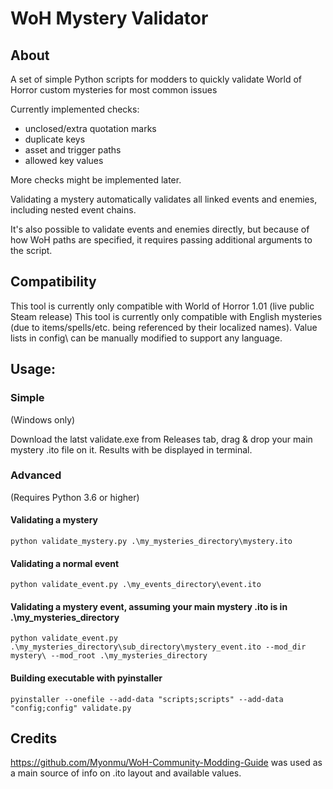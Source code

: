 # WoH Mystery Validator
## About
A set of simple Python scripts for modders to quickly validate World of Horror custom mysteries for most common issues

Currently implemented checks:
- unclosed/extra quotation marks
- duplicate keys
- asset and trigger paths
- allowed key values

More checks might be implemented later.

Validating a mystery automatically validates all linked events and enemies, including nested event chains.

It's also possible to validate events and enemies directly, but because of how WoH paths are specified, it requires passing additional arguments to the script.

## Compatibility
This tool is currently only compatible with World of Horror 1.01 (live public Steam release)
This tool is currently only compatible with English mysteries (due to items/spells/etc. being referenced by their localized names). Value lists in config\ can be manually modified to support any language.

## Usage:
### Simple
(Windows only)

Download the latst validate.exe from Releases tab, drag & drop your main mystery .ito file on it. Results with be displayed in terminal.

### Advanced
(Requires Python 3.6 or higher)
#### Validating a mystery
```
python validate_mystery.py .\my_mysteries_directory\mystery.ito
```
#### Validating a normal event
```
python validate_event.py .\my_events_directory\event.ito
```

####  Validating a mystery event, assuming your main mystery .ito is in .\my_mysteries_directory
```
python validate_event.py .\my_mysteries_directory\sub_directory\mystery_event.ito --mod_dir mystery\ --mod_root .\my_mysteries_directory
```

####  Building executable with pyinstaller
```
pyinstaller --onefile --add-data "scripts;scripts" --add-data "config;config" validate.py
```

## Credits
https://github.com/Myonmu/WoH-Community-Modding-Guide was used as a main source of info on .ito layout and available values.

